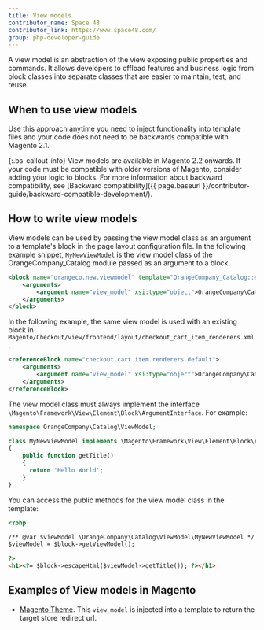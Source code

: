 ```yaml
---
title: View models
contributor_name: Space 48
contributor_link: https://www.space48.com/
group: php-developer-guide
---
```


A view model is an abstraction of the view exposing public properties and commands. It allows developers to offload features and business logic from block classes into separate classes that are easier to maintain, test, and reuse.

## When to use view models

Use this approach anytime you need to inject functionality into template files and your code does not need to be backwards compatible with Magento 2.1.

 {:.bs-callout-info}
View models are available in Magento 2.2 onwards. If your code must be compatible with older versions of Magento, consider adding your logic to blocks. For more information about backward compatibility, see [Backward compatibility]({{ page.baseurl }}/contributor-guide/backward-compatible-development/).

## How to write view models

View models can be used by passing the view model class as an argument to a template's block in the page layout configuration file. In the following example snippet, `MyNewViewModel` is the view model class of the OrangeCompany_Catalog module passed as an argument to a block.

```xml
<block name="orangeco.new.viewmodel" template="OrangeCompany_Catalog::example.phtml">
    <arguments>
        <argument name="view_model" xsi:type="object">OrangeCompany\Catalog\ViewModel\MyNewViewModel</argument>
    </arguments>
</block>
```

In the following example, the same view model is used with an existing block in `Magento/Checkout/view/frontend/layout/checkout_cart_item_renderers.xml`.

```xml
<referenceBlock name="checkout.cart.item.renderers.default">
    <arguments>
        <argument name="view_model" xsi:type="object">OrangeCompany\Catalog\ViewModel\MyNewViewModel</argument>
    </arguments>
</referenceBlock>
```

The view model class must always implement the interface `\Magento\Framework\View\Element\Block\ArgumentInterface`. For example:

```php
namespace OrangeCompany\Catalog\ViewModel;

class MyNewViewModel implements \Magento\Framework\View\Element\Block\ArgumentInterface
{
    public function getTitle()
    {
      return 'Hello World';
    }
}
```

You can access the public methods for the view model class in the template:

```html
<?php

/** @var $viewModel \OrangeCompany\Catalog\ViewModel\MyNewViewModel */
$viewModel = $block->getViewModel();

?>
<h1><?= $block->escapeHtml($viewModel->getTitle()); ?></h1>
```

## Examples of View models in Magento

-  [Magento Theme](https://github.com/magento/magento2/blob/2.2.9/app/code/Magento/Theme/view/frontend/layout/default.xml#L43-L47 "view_model definition"). This `view_model` is injected into a template to return the target store redirect url.

